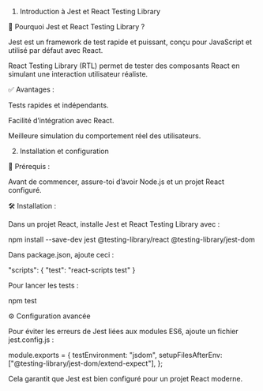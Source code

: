 1. Introduction à Jest et React Testing Library

🎯 Pourquoi Jest et React Testing Library ?

Jest est un framework de test rapide et puissant, conçu pour JavaScript et utilisé par défaut avec React.

React Testing Library (RTL) permet de tester des composants React en simulant une interaction utilisateur réaliste.

✅ Avantages :

Tests rapides et indépendants.

Facilité d’intégration avec React.

Meilleure simulation du comportement réel des utilisateurs.

2. Installation et configuration

📌 Prérequis :

Avant de commencer, assure-toi d’avoir Node.js et un projet React configuré.

🛠 Installation :

Dans un projet React, installe Jest et React Testing Library avec :

npm install --save-dev jest @testing-library/react @testing-library/jest-dom

Dans package.json, ajoute ceci :

"scripts": {
  "test": "react-scripts test"
}

Pour lancer les tests :

npm test

⚙️ Configuration avancée

Pour éviter les erreurs de Jest liées aux modules ES6, ajoute un fichier jest.config.js :

module.exports = {
  testEnvironment: "jsdom",
  setupFilesAfterEnv: ["@testing-library/jest-dom/extend-expect"],
};

Cela garantit que Jest est bien configuré pour un projet React moderne.